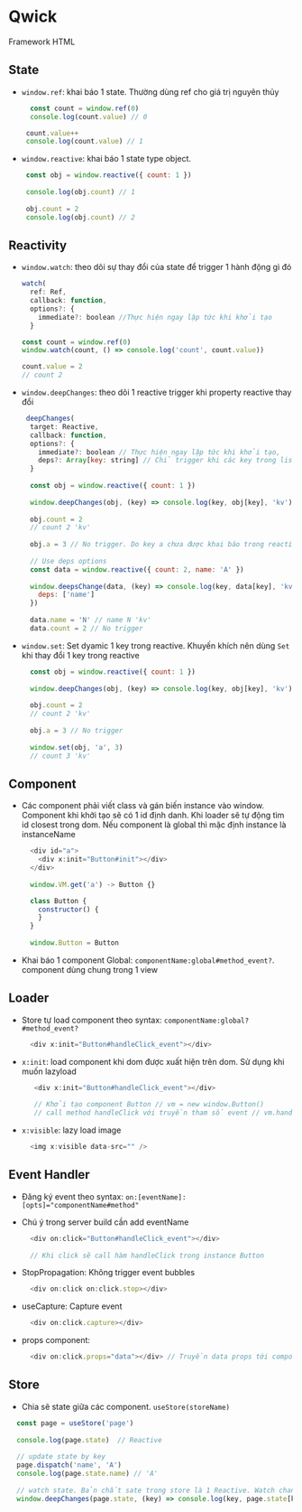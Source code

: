 # Qwick
Framework HTML

## State
 - `window.ref`: khai báo 1 state. Thường dùng ref cho giá trị nguyên thủy
 
    ```js
      const count = window.ref(0)
      console.log(count.value) // 0

     count.value++
     console.log(count.value) // 1
    ```
    
  - `window.reactive`: khai báo 1 state type object.
  
     ```js
      const obj = window.reactive({ count: 1 })
      
      console.log(obj.count) // 1
      
      obj.count = 2
      console.log(obj.count) // 2
     ```
     
## Reactivity
 - `window.watch`: theo dõi sự thay đổi của state để trigger 1 hành động gì đó
 
    ```js
    watch(
      ref: Ref,
      callback: function,
      options?: {
        immediate?: boolean //Thực hiện ngay lập tức khi khởi tạo
      }
    
    const count = window.ref(0)
    window.watch(count, () => console.log('count', count.value))
    
    count.value = 2
    // count 2
    ```
   
 - `window.deepChanges`: theo dõi 1 reactive trigger khi property reactive thay đổi
 
    ```js
     deepChanges(
      target: Reactive,
      callback: function,
      options?: {
        immediate?: boolean // Thực hiện ngay lặp tức khi khởi tạo,
        deps?: Array[key: string] // Chỉ trigger khi các key trong list thay đổi. Nếu không truyền mặc định trigger tất cả key khi được thay đổi
      }
      
      const obj = window.reactive({ count: 1 })
      
      window.deepChanges(obj, (key) => console.log(key, obj[key], 'kv'))
      
      obj.count = 2
      // count 2 'kv'
      
      obj.a = 3 // No trigger. Do key a chưa được khai báo trong reactive nên sẽ k thay đổi. Muốn track key dynamic thì dùng `Set`
      
      // Use deps options
      const data = window.reactive({ count: 2, name: 'A' })
      
      window.deepsChange(data, (key) => console.log(key, data[key], 'kv'), {
        deps: ['name']
      })
      
      data.name = 'N' // name N 'kv'
      data.count = 2 // No trigger
    ```
    
 - `window.set`: Set dyamic 1 key trong reactive. Khuyến khích nên dùng `Set` khi thay đổi 1 key trong reactive
  
    ```js
      const obj = window.reactive({ count: 1 })
      
      window.deepChanges(obj, (key) => console.log(key, obj[key], 'kv'))
      
      obj.count = 2
      // count 2 'kv'
      
      obj.a = 3 // No trigger
      
      window.set(obj, 'a', 3)
      // count 3 'kv'
    ```
    
## Component
  - Các component phải viết class và gán biến instance vào window. Component khi khởi tạo sẽ có 1 id định danh. Khi loader sẽ tự động tìm id closest trong dom.
    Nếu component là global thì mặc định instance là instanceName
    
    ```js
      <div id="a">
        <div x:init="Button#init"></div>
      </div>
      
      window.VM.get('a') -> Button {}
    ```
  
    ```js
      class Button {
        constructor() {
        }
      }
      
      window.Button = Button
    ```
   
   - Khai báo 1 component Global: `componentName:global#method_event?`. component dùng chung trong 1 view
    
## Loader
  - Store tự load component theo syntax: `componentName:global?#method_event?`
    
    ```js
      <div x:init="Button#handleClick_event"></div>
    ```
    
  - `x:init`: load component khi dom được xuất hiện trên dom. Sử dụng khi muốn lazyload
     ```js
        <div x:init="Button#handleClick_event"></div>
        
        // Khởi tạo component Button // vm = new window.Button()
        // call method handleClick với truyền tham số event // vm.handleClick(event)
     ```
     
   - `x:visible`: lazy load image
   
      ```js
        <img x:visible data-src="" />
      ```
      
## Event Handler
  - Đăng ký event theo syntax: `on:[eventName]:[opts]="componentName#method"`
  
  - Chú ý trong server build cần add eventName
  
    ```js
      <div on:click="Button#handleClick_event"></div>
      
      // Khi click sẽ call hàm handleClick trong instance Button
    ```
    
  - StopPropagation: Không trigger event bubbles
    ```js
      <div on:click on:click.stop></div>
    ```
   
  - useCapture: Capture event
    ```js
      <div on:click.capture></div>
    ```
   
  - props component:
    ```js
      <div on:click.props="data"></div> // Truyền data props tới component. Mặc định component sẽ call method beforeUpdate(data). Data là json
    ```
    
 ## Store
  - Chia sẽ state giữa các component. `useStore(storeName)`
  
  ```js
    const page = useStore('page')
    
    console.log(page.state)  // Reactive
    
    // update state by key
    page.dispatch('name', 'A')
    console.log(page.state.name) // 'A'
    
    // watch state. Bản chất sate trong store là 1 Reactive. Watch change giống với Reactive
    window.deepChanges(page.state, (key) => console.log(key, page.state[key], 'kv'))
  ```
